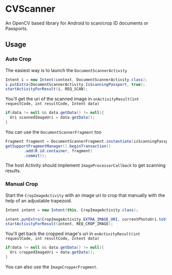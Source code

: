 # CVScanner
An OpenCV based library for Android to scan/crop ID documents or Passports. 

## Usage
### Auto Crop
The easiest way is to launch the `DocumentScannerActivity`

```java
Intent i = new Intent(context, DocumentScannerActivity.class);
i.putExtra(DocumentScannerActivity.IsScanningPassport, true);
startActivityForResult(i, REQ_SCAN);
```
You'll get the uri of the scanned image in `onActivityResult(int requestCode, int resultCode, Intent data)`

```java
if(data != null && data.getData() != null){
  Uri scannedImageUri = data.getData();                      
}
```

You can use the `DocumentScannerFragment` too

```java
Fragment fragment = DocumentScannerFragment.instantiate(isScanningPassport);
getSupportFragmentManager().beginTransaction()
        .add(R.id.container, fragment)
        .commit();
```
The host Activity should implement `ImageProcessorCallback` to get scanning results.

### Manual Crop
Start the `CropImageActivity` with an image uri to crop that manually with the help of an adjustable trapezoid.

```java
Intent intent = new Intent(this, CropImageActivity.class);

intent.putExtra(CropImageActivity.EXTRA_IMAGE_URI, currentPhotoUri.toString());
startActivityForResult(intent, REQ_CROP_IMAGE);
```

You'll get back the cropped image's uri in `onActivityResult(int requestCode, int resultCode, Intent data)`

```java
if(data != null && data.getData() != null){
  Uri croppedImageUri = data.getData();                      
}
```

You can also use the `ImageCropperFragment`.
